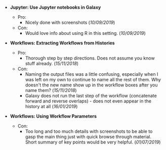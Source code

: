 - **Jupyter: Use Jupyter notebooks in Galaxy**
  - Pro:
    - Nicely done with screenshots (*10/09/2019*)
  - Con:
    - Would love info about using R in this setting. (*10/09/2019*)

- **Workflows: Extracting Workflows from Histories**
  - Pro:
    - Thorough step by step directions. Does not assume you know stuff already. (*15/11/2018*)
  - Con:
    - Naming the output files was a little confusing, especially when I was left on my own to continue to name all the rest of them. Why doesn't the new name show up in the workflow boxes after you name them? (*15/11/2018*)
    - Galaxy does not run the last step of the workflow (concatenate forward and reverse overlaps) - does not even appear in the history at all  (*16/01/2019*)

- **Workflows: Using Workflow Parameters**

  - Con:
    - Too long and too much details with screenshots to be able to gasp the main thing just with quick browse through material. Short summary of key points would be very helpful. (*01/07/2019*)

